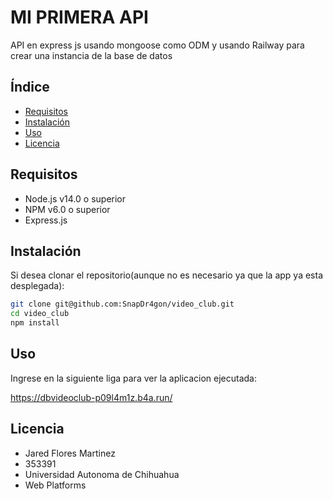 # MI PRIMERA API

API en express js usando mongoose como ODM y usando Railway para crear una instancia de la base de datos

## Índice

- [Requisitos](#requisitos)
- [Instalación](#instalación)
- [Uso](#uso)
- [Licencia](#licencia)

## Requisitos

- Node.js v14.0 o superior
- NPM v6.0 o superior
- Express.js

## Instalación

Si desea clonar el repositorio(aunque no es necesario ya que la app ya esta desplegada):

```bash
git clone git@github.com:SnapDr4gon/video_club.git
cd video_club
npm install
```

## Uso

Ingrese en la siguiente liga para ver la aplicacion ejecutada:

https://dbvideoclub-p09l4m1z.b4a.run/

## Licencia

- Jared Flores Martinez
- 353391
- Universidad Autonoma de Chihuahua
- Web Platforms
